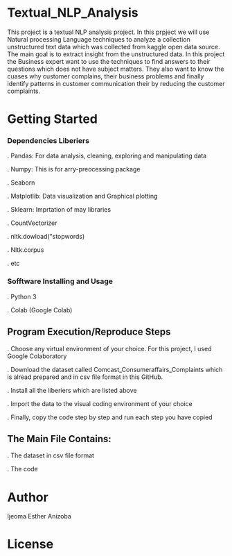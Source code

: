 # Textual_NLP_Analysis
This project is a textual NLP analysis project. In this prpject we will use Natural processing Language techniques to analyze a collection unstructured text data which was collected from kaggle open data source. The main goal is to extract insight from the unstructured data. In this project the Business expert want to use the techniques to find answers to their questions which does not have subject matters. They also want to know the cuases why customer complains, their business problems and finally identify patterns in customer communication their by reducing the customer complaints.

# Getting Started

### Dependencies Liberiers

. Pandas: For data analysis, cleaning, exploring and manipulating data

. Numpy: This is for arry-preocessing package

. Seaborn

. Matplotlib: Data visualization and Graphical plotting

. Sklearn: Imprtation of may libraries

. CountVectorizer

. nltk.dowload("stopwords)

. Nltk.corpus

. etc

### Sofftware Installing and Usage

. Python 3

. Colab (Google Colab)

## Program Execution/Reproduce Steps
. Choose any virtual environment of your choice. For this project, I used Google Colaboratory

. Download the dataset called Comcast_Consumeraffairs_Complaints  which is alread prepared and in csv file format in this GitHub.

. Install all the liberiers which are listed above 

. Import the data to the visual coding environment of your choice

. Finally, copy the code step by step and run each step you have copied


## The Main File Contains:

. The dataset in csv file format

. The code



# Author

Ijeoma Esther Anizoba

# License

